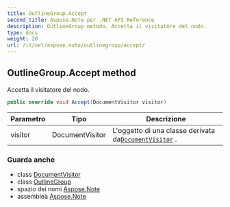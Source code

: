 ```yaml
---
title: OutlineGroup.Accept
second_title: Aspose.Note per .NET API Reference
description: OutlineGroup metodo. Accetta il visitatore del nodo.
type: docs
weight: 20
url: /it/net/aspose.note/outlinegroup/accept/
---
```

## OutlineGroup.Accept method

Accetta il visitatore del nodo.

```csharp
public override void Accept(DocumentVisitor visitor)
```

| Parametro | Tipo | Descrizione |
| --- | --- | --- |
| visitor | DocumentVisitor | L'oggetto di una classe derivata da[`DocumentVisitor`](../../documentvisitor/) . |

### Guarda anche

* class [DocumentVisitor](../../documentvisitor/)
* class [OutlineGroup](../)
* spazio dei nomi [Aspose.Note](../../outlinegroup/)
* assemblea [Aspose.Note](../../../)


